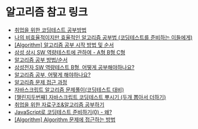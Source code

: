 # 알고리즘 참고 링크

- [취업을 위한 코딩테스트 공부방법](https://covenant.tistory.com/220)
- [나의 비효율적이지만 효율적인 알고리즘 공부법 (코딩테스트를 준비하는 이들에게)](https://zoomkoding.github.io/%ED%9A%8C%EA%B3%A0/2019/12/05/how-to-algo.html)
- [[Algorithm] 알고리즘 공부 시작 방법 및 순서](https://blog.yena.io/studynote/2018/11/14/Algorithm-Basic.html)
- [삼성 상시 SW 역량테스트에 관하여 - A형 B형 C형](https://royhelen.tistory.com/37)
- [알고리즘 공부 방법/순서](https://baactree.tistory.com/14)
- [삼성전자 SW 역량테스트 B형, 어떻게 공부해야하나요?](https://baactree.tistory.com/53)
- [알고리즘 공부, 어떻게 해야하나요?](https://baactree.tistory.com/52)
- [알고리즘 문제 접근 과정](https://www.secmem.org/blog/2021/07/18/How_to_approach_problems_1/)
- [자바스크립트 알고리즘 문제풀이(코딩테스트 대비)](https://www.inflearn.com/course/%EC%9E%90%EB%B0%94%EC%8A%A4%ED%81%AC%EB%A6%BD%ED%8A%B8-%EC%95%8C%EA%B3%A0%EB%A6%AC%EC%A6%98-%EB%AC%B8%EC%A0%9C%ED%92%80%EC%9D%B4#curriculum)
- [[챌린지두번째] 자바스크립트 코딩테스트 뿌시기 (두개 뽑아서 더하기)](https://marin-blog.tistory.com/43)
- [취업을 위한 자료구조&알고리즘 공부하기](https://velog.io/@dadumvu/%EC%B7%A8%EC%97%85%EC%9D%84-%EC%9C%84%ED%95%9C-%EC%9E%90%EB%A3%8C%EA%B5%AC%EC%A1%B0%EC%95%8C%EA%B3%A0%EB%A6%AC%EC%A6%98-%EA%B3%B5%EB%B6%80%ED%95%98%EA%B8%B0)
- [JavaScript로 코딩테스트 준비하기(0) - 왜?](https://velog.io/@bigsaigon333/Javascript%EB%A1%9C-%EC%BD%94%EB%94%A9%ED%85%8C%EC%8A%A4%ED%8A%B8-%EC%A4%80%EB%B9%84%ED%95%98%EA%B8%B01)
- [[Algorithm] Algorithm 문제에 접근하는 방법](https://ooeunz.tistory.com/27)
